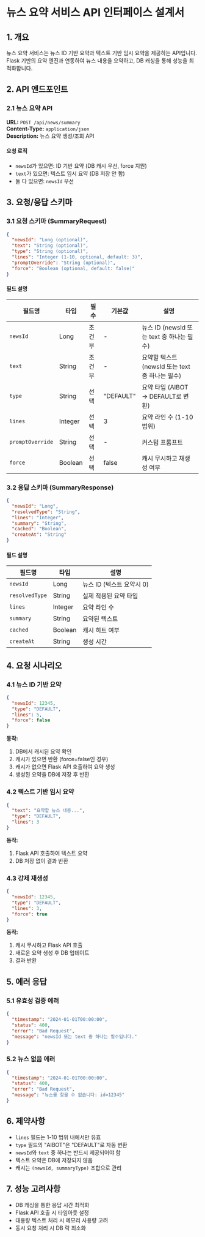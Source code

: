 # 뉴스 요약 서비스 API 인터페이스 설계서

## 1. 개요

뉴스 요약 서비스는 뉴스 ID 기반 요약과 텍스트 기반 임시 요약을 제공하는 API입니다. Flask 기반의 요약 엔진과 연동하여 뉴스 내용을 요약하고, DB 캐싱을 통해 성능을 최적화합니다.

## 2. API 엔드포인트

### 2.1 뉴스 요약 API

**URL:** `POST /api/news/summary`  
**Content-Type:** `application/json`  
**Description:** 뉴스 요약 생성/조회 API

#### 요청 로직
- `newsId`가 있으면: ID 기반 요약 (DB 캐시 우선, force 지원)
- `text`가 있으면: 텍스트 임시 요약 (DB 저장 안 함)
- 둘 다 있으면: `newsId` 우선

## 3. 요청/응답 스키마

### 3.1 요청 스키마 (SummaryRequest)

```json
{
  "newsId": "Long (optional)",
  "text": "String (optional)",
  "type": "String (optional)",
  "lines": "Integer (1-10, optional, default: 3)",
  "promptOverride": "String (optional)",
  "force": "Boolean (optional, default: false)"
}
```

#### 필드 설명

| 필드명 | 타입 | 필수 | 기본값 | 설명 |
|--------|------|------|--------|------|
| `newsId` | Long | 조건부 | - | 뉴스 ID (newsId 또는 text 중 하나는 필수) |
| `text` | String | 조건부 | - | 요약할 텍스트 (newsId 또는 text 중 하나는 필수) |
| `type` | String | 선택 | "DEFAULT" | 요약 타입 (AIBOT → DEFAULT로 변환) |
| `lines` | Integer | 선택 | 3 | 요약 라인 수 (1-10 범위) |
| `promptOverride` | String | 선택 | - | 커스텀 프롬프트 |
| `force` | Boolean | 선택 | false | 캐시 무시하고 재생성 여부 |

### 3.2 응답 스키마 (SummaryResponse)

```json
{
  "newsId": "Long",
  "resolvedType": "String",
  "lines": "Integer",
  "summary": "String",
  "cached": "Boolean",
  "createAt": "String"
}
```

#### 필드 설명

| 필드명 | 타입 | 설명 |
|--------|------|------|
| `newsId` | Long | 뉴스 ID (텍스트 요약시 0) |
| `resolvedType` | String | 실제 적용된 요약 타입 |
| `lines` | Integer | 요약 라인 수 |
| `summary` | String | 요약된 텍스트 |
| `cached` | Boolean | 캐시 히트 여부 |
| `createAt` | String | 생성 시간 |

## 4. 요청 시나리오

### 4.1 뉴스 ID 기반 요약

```json
{
  "newsId": 12345,
  "type": "DEFAULT",
  "lines": 5,
  "force": false
}
```

**동작:**
1. DB에서 캐시된 요약 확인
2. 캐시가 있으면 반환 (force=false인 경우)
3. 캐시가 없으면 Flask API 호출하여 요약 생성
4. 생성된 요약을 DB에 저장 후 반환

### 4.2 텍스트 기반 임시 요약

```json
{
  "text": "요약할 뉴스 내용...",
  "type": "DEFAULT",
  "lines": 3
}
```

**동작:**
1. Flask API 호출하여 텍스트 요약
2. DB 저장 없이 결과 반환

### 4.3 강제 재생성

```json
{
  "newsId": 12345,
  "type": "DEFAULT",
  "lines": 3,
  "force": true
}
```

**동작:**
1. 캐시 무시하고 Flask API 호출
2. 새로운 요약 생성 후 DB 업데이트
3. 결과 반환

## 5. 에러 응답

### 5.1 유효성 검증 에러

```json
{
  "timestamp": "2024-01-01T00:00:00",
  "status": 400,
  "error": "Bad Request",
  "message": "newsId 또는 text 중 하나는 필수입니다."
}
```

### 5.2 뉴스 없음 에러

```json
{
  "timestamp": "2024-01-01T00:00:00",
  "status": 400,
  "error": "Bad Request",
  "message": "뉴스를 찾을 수 없습니다: id=12345"
}
```

## 6. 제약사항

- `lines` 필드는 1-10 범위 내에서만 유효
- `type` 필드의 "AIBOT"은 "DEFAULT"로 자동 변환
- `newsId`와 `text` 중 하나는 반드시 제공되어야 함
- 텍스트 요약은 DB에 저장되지 않음
- 캐시는 `(newsId, summaryType)` 조합으로 관리

## 7. 성능 고려사항

- DB 캐싱을 통한 응답 시간 최적화
- Flask API 호출 시 타임아웃 설정
- 대용량 텍스트 처리 시 메모리 사용량 고려
- 동시 요청 처리 시 DB 락 최소화
